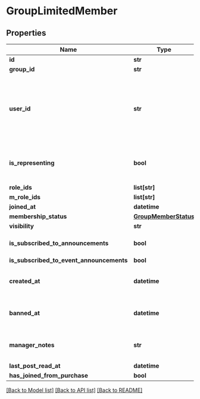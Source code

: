 # GroupLimitedMember


## Properties
Name | Type | Description | Notes
------------ | ------------- | ------------- | -------------
**id** | **str** |  | [optional] 
**group_id** | **str** |  | [optional] 
**user_id** | **str** | A users unique ID, usually in the form of &#x60;usr_c1644b5b-3ca4-45b4-97c6-a2a0de70d469&#x60;. Legacy players can have old IDs in the form of &#x60;8JoV9XEdpo&#x60;. The ID can never be changed. | [optional] 
**is_representing** | **bool** | Whether the user is representing the group. This makes the group show up above the name tag in-game. | [optional] [default to False]
**role_ids** | **list[str]** |  | [optional] 
**m_role_ids** | **list[str]** |  | [optional] 
**joined_at** | **datetime** |  | [optional] 
**membership_status** | [**GroupMemberStatus**](GroupMemberStatus.md) |  | [optional] 
**visibility** | **str** |  | [optional] 
**is_subscribed_to_announcements** | **bool** |  | [optional] [default to False]
**is_subscribed_to_event_announcements** | **bool** |  | [optional] 
**created_at** | **datetime** | Only visible via the /groups/:groupId/members endpoint, **not** when fetching a specific user. | [optional] 
**banned_at** | **datetime** | Only visible via the /groups/:groupId/members endpoint, **not** when fetching a specific user. | [optional] 
**manager_notes** | **str** | Only visible via the /groups/:groupId/members endpoint, **not** when fetching a specific user. | [optional] 
**last_post_read_at** | **datetime** |  | [optional] 
**has_joined_from_purchase** | **bool** |  | [optional] 

[[Back to Model list]](../README.md#documentation-for-models) [[Back to API list]](../README.md#documentation-for-api-endpoints) [[Back to README]](../README.md)


